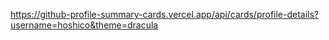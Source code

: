 https://github-profile-summary-cards.vercel.app/api/cards/profile-details?username=hoshico&theme=dracula
